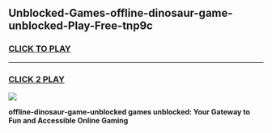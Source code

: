 
## Unblocked-Games-offline-dinosaur-game-unblocked-Play-Free-tnp9c
<h3>
<a href="https://premium76.site?title=offline-dinosaur-game-unblocked&ref=18A1">CLICK TO PLAY</a></h3>
<hr>

<h3>
<a href="https://premium76.site?title=offline-dinosaur-game-unblocked&ref=18A1">CLICK 2 PLAY</a>
  
</h3>

<a href="https://premium76.site?title=offline-dinosaur-game-unblocked&ref=18A1"><img src="https://clearcache.store/games.png"></a>


**offline-dinosaur-game-unblocked games unblocked: Your Gateway to Fun and Accessible Online Gaming**
